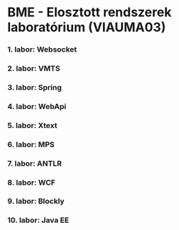 # BME - Elosztott rendszerek laboratórium (VIAUMA03)

### 1. labor: Websocket

### 2. labor: VMTS

### 3. labor: Spring

### 4. labor: WebApi

### 5. labor: Xtext

### 6. labor: MPS

### 7. labor: ANTLR

### 8. labor: WCF

### 9. labor: Blockly

### 10. labor: Java EE

